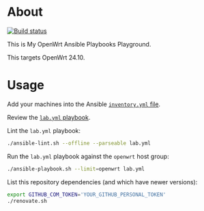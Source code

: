 # About

[![Build status](https://github.com/rgl/my-openwrt-ansible-playbooks/workflows/build/badge.svg)](https://github.com/rgl/my-openwrt-ansible-playbooks/actions?query=workflow%3Abuild)

This is My OpenWrt Ansible Playbooks Playground.

This targets OpenWrt 24.10.

# Usage

Add your machines into the Ansible [`inventory.yml` file](inventory.yml).

Review the [`lab.yml` playbook](lab.yml).

Lint the `lab.yml` playbook:

```bash
./ansible-lint.sh --offline --parseable lab.yml
```

Run the `lab.yml` playbook against the `openwrt` host group:

```bash
./ansible-playbook.sh --limit=openwrt lab.yml
```

List this repository dependencies (and which have newer versions):

```bash
export GITHUB_COM_TOKEN='YOUR_GITHUB_PERSONAL_TOKEN'
./renovate.sh
```
